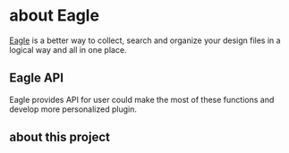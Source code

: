 # about Eagle

[Eagle](https://en.eagle.cool/) is a better way to collect, search and organize your design files in a logical way and all in one place.

## Eagle API

Eagle provides API for user could make the most of these functions and develop more personalized plugin.

## about this project
